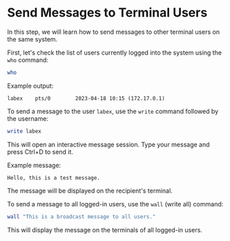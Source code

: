# Send Messages to Terminal Users

In this step, we will learn how to send messages to other terminal users on the same system.

First, let's check the list of users currently logged into the system using the `who` command:

```bash
who
```

Example output:

```
labex    pts/0        2023-04-18 10:15 (172.17.0.1)
```

To send a message to the user `labex`, use the `write` command followed by the username:

```bash
write labex
```

This will open an interactive message session. Type your message and press Ctrl+D to send it.

Example message:

```
Hello, this is a test message.
```

The message will be displayed on the recipient's terminal.

To send a message to all logged-in users, use the `wall` (write all) command:

```bash
wall "This is a broadcast message to all users."
```

This will display the message on the terminals of all logged-in users.
